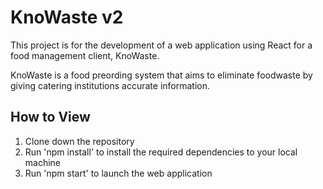<h1>KnoWaste v2</h1>

<p>This project is for the development of a web application using React for a food management client, KnoWaste.</p>
<p>KnoWaste is a food preording system that aims to eliminate foodwaste by giving catering institutions accurate information.</p>

<h2>How to View</h2> 

1. Clone down the repository
2. Run 'npm install' to install the required dependencies to your local machine
3. Run 'npm start' to launch the web application




              
              
              
              
              
              
              
